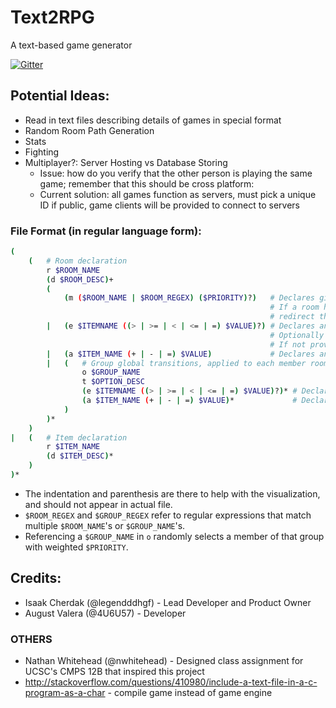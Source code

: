 # Text2RPG
A text-based game generator

[![Gitter](https://badges.gitter.im/legendddhgf_Text2RPG/Lobby.svg)](https://gitter.im/legendddhgf_Text2RPG/Lobby?utm_source=badge&utm_medium=badge&utm_campaign=pr-badge)

## Potential Ideas:
- Read in text files describing details of games in special format
- Random Room Path Generation
- Stats
- Fighting
- Multiplayer?: Server Hosting vs Database Storing
  - Issue: how do you verify that the other person is playing the same game; remember that this should be cross platform:
  - Current solution: all games function as servers, must pick a unique ID if public, game clients will be provided to connect to servers

### File Format (in regular language form):
```sh
(
    (   # Room declaration
        r $ROOM_NAME
        (d $ROOM_DESC)+
        (
            (m ($ROOM_NAME | $ROOM_REGEX) ($PRIORITY)?)   # Declares given room(s) to be children of this room with optional priority
                                                          # If a room has children, it is not "visitable", and entry will immediately
                                                          # redirect the player randomly to one of it's children weighted by priority
        |   (e $ITEMNAME ((> | >= | < | <= | =) $VALUE)?) # Declares an expected item to be prerequesite to enter the room
                                                          # Optionally requires a specific quantity greater/less than or equal to value
                                                          # If not provided, defaults to > 0 (user has item)
        |   (a $ITEM_NAME (+ | - | =) $VALUE)             # Declares an action to inc/dec/set given item's quantity to value upon entry
        |   (   # Group global transitions, applied to each member room
                o $GROUP_NAME
                t $OPTION_DESC
                (e $ITEMNAME ((> | >= | < | <= | =) $VALUE)?)* # Declares an expected item to be prerequesite to perform said transition
                (a $ITEM_NAME (+ | - | =) $VALUE)*             # Declares an action to inc/dec/set item's quantity to value on selection
            )
        )*
    )
|   (   # Item declaration
        r $ITEM_NAME
        (d $ITEM_DESC)*
    )
)*
```

- The indentation and parenthesis are there to help with the visualization, and should not appear in actual file.
- `$ROOM_REGEX` and `$GROUP_REGEX` refer to regular expressions that match multiple `$ROOM_NAME`'s or `$GROUP_NAME`'s.
- Referencing a `$GROUP_NAME` in `o` randomly selects a member of that group with weighted `$PRIORITY`.

## Credits:
* Isaak Cherdak (@legendddhgf) - Lead Developer and Product Owner
* August Valera (@4U6U57) - Developer

### OTHERS
* Nathan Whitehead (@nwhitehead) - Designed class assignment for UCSC's CMPS 12B that inspired this project
* http://stackoverflow.com/questions/410980/include-a-text-file-in-a-c-program-as-a-char - compile game instead of game engine
